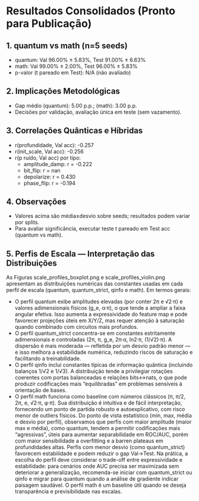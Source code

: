 # Resultados Consolidados (Pronto para Publicação)

## 1. quantum vs math (n=5 seeds)
- quantum: Val 96.00% ± 5.83%, Test 91.00% ± 6.63%
- math:    Val 99.00% ± 2.00%, Test 96.00% ± 5.83%
- p-valor (t pareado em Test): N/A (não avaliado)

## 2. Implicações Metodológicas
- Gap médio (quantum): 5.00 p.p.; (math): 3.00 p.p.
- Decisões por validação, avaliação única em teste (sem vazamento).

## 3. Correlações Quânticas e Híbridas
- r(profundidade, Val acc): -0.257
- r(init_scale, Val acc): -0.256
- r(p ruído, Val acc) por tipo:
  - amplitude_damp: r = -0.222
  - bit_flip: r = nan
  - depolarize: r = 0.430
  - phase_flip: r = -0.194

## 4. Observações
- Valores acima são média±desvio sobre seeds; resultados podem variar por splits.
- Para avaliar significância, executar teste t pareado em Test acc (quantum vs math).
## 5. Perfis de Escala — Interpretação das Distribuições
As Figuras scale_profiles_boxplot.png e scale_profiles_violin.png apresentam as distribuições numéricas das constantes usadas em cada perfil de escala (quantum, quantum_strict, qinfo e math). Em termos gerais:
- O perfil quantum exibe amplitudes elevadas (por conter 2π e √2·π) e valores adimensionais físicos (g_e, α·π), o que tende a ampliar a faixa angular efetiva. Isso aumenta a expressividade do feature map e pode favorecer projeções úteis em X/Y/Z, mas requer atenção à saturação quando combinado com circuitos mais profundos.
- O perfil quantum_strict concentra-se em constantes estritamente adimensionais e controladas (2π, π, g_e, 2π·α, ln2·π, (1/√2)·π). A dispersão é mais moderada — refletida por um desvio padrão menor — e isso melhora a estabilidade numérica, reduzindo riscos de saturação e facilitando a treinabilidade.
- O perfil qinfo inclui constantes típicas de informação quântica (incluindo balanços 1/√2 e 1/√3). A distribuição tende a privilegiar rotações coerentes com portas balanceadas e relações bits↔nats, o que pode produzir codificações mais “equilibradas” em problemas sensíveis à orientação de bases.
- O perfil math funciona como baseline com números clássicos (π, π/2, 2π, e, √2·π, φ·π). Sua distribuição é intuitiva e de fácil interpretação, fornecendo um ponto de partida robusto e autoexplicativo, com risco menor de outliers físicos.
Do ponto de vista estatístico (min, max, média e desvio por perfil), observamos que perfis com maior amplitude (maior max e média), como quantum, tendem a permitir codificações mais “agressivas”, úteis para aumentar separabilidade em ROC/AUC, porém com maior sensibilidade a overfitting e a barren plateaus em profundidades altas. Perfis com menor desvio (como quantum_strict) favorecem estabilidade e podem reduzir o gap Val→Test.
Na prática, a escolha do perfil deve considerar o trade-off entre expressividade e estabilidade: para cenários onde AUC precisa ser maximizada sem deteriorar a generalização, recomenda-se iniciar com quantum_strict ou qinfo e migrar para quantum quando a análise de gradiente indicar paisagem saudável. O perfil math é um baseline útil quando se deseja transparência e previsibilidade nas escalas.

